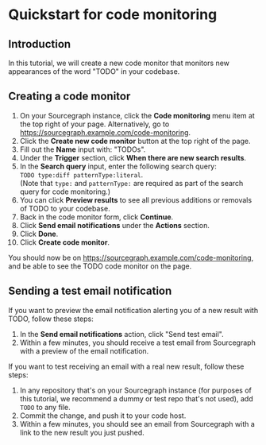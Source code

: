 # Quickstart for code monitoring

## Introduction

In this tutorial, we will create a new code monitor that monitors new appearances of the word "TODO" in your codebase.

## Creating a code monitor

1. On your Sourcegraph instance, click the **Code monitoring** menu item at the top right of your page. Alternatively, go to https://sourcegraph.example.com/code-monitoring.
1. Click the **Create new code monitor** button at the top right of the page.
1. Fill out the **Name** input with: "TODOs".
1. Under the **Trigger** section, click **When there are new search results**. 
1. In the **Search query** input, enter the following search query:  
`TODO type:diff patternType:literal`.  
(Note that `type:` and `patternType:` are required as part of the search query for code monitoring.)
1. You can click **Preview results** to see all previous additions or removals of TODO to your codebase.
1. Back in the code monitor form, click **Continue**.
1. Click **Send email notifications** under the **Actions** section.
1. Click **Done**.
1. Click **Create code monitor**.

You should now be on https://sourcegraph.example.com/code-monitoring, and be able to see the TODO code monitor on the page.

## Sending a test email notification

If you want to preview the email notification alerting you of a new result with TODO, follow these steps:

1. In the **Send email notifications** action, click "Send test email".
1. Within a few minutes, you should receive a test email from Sourcegraph with a preview of the email notification.

If you want to test receiving an email with a real new result, follow these steps:

1. In any repository that's on your Sourcegraph instance (for purposes of this tutorial, we recommend a dummy or test repo that's not used), add `TODO` to any file.
1. Commit the change, and push it to your code host. 
1. Within a few minutes, you should see an email from Sourcegraph with a link to the new result you just pushed.
